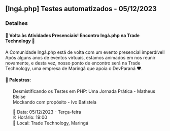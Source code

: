 ## [Ingá.php] Testes automatizados - 05/12/2023

### Detalhes

#### 🚀 Volta às Atividades Presenciais! Encontro Ingá.php na Trade Technology 🚀

A Comunidade Ingá.php está de volta com um evento presencial imperdível! Após alguns anos de eventos virtuais, estamos
animados em nos reunir novamente, e desta vez, nosso ponto de encontro será na Trade Technology, uma empresa de Maringá
que apoia o DevParaná ❤️.

#### 🎤 Palestras:

<ul>
    <li>Desmistificando os Testes em PHP: Uma Jornada Prática - Matheus Bloise</li>
    <li>Mockando com propósito - Ivo Batistela</li>
</ul>

<ul>
    <li>📆 Data: 05/12/2023 - Terça-feira</li>
    <li>⏰ Horário: 19:00</li>
    <li>📍 Local: Trade Technology, Maringá</li>
</ul>

<style>
    ul {
        list-style: none;
    }
</style>
